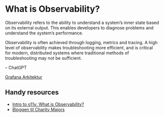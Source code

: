 # What is Observability?

Observability refers to the ability to understand a system’s inner state based on its external output. This enables developers to diagnose problems and understand the system’s performance.

Observability is often achieved through logging, metrics and tracing. A high level of observability makes troubleshooting more efficient, and is critical for modern, distributed systems where traditional methods of troubleshooting may not be sufficient.

– ChatGPT

[Grafana Arkitektur](https://kartverket.atlassian.net/wiki/spaces/SKIP/pages/626851841/Grafana+Arkitektur)

## Handy resources

- [Intro to o11y: What is Observability?](https://www.honeycomb.io/resources/intro-to-o11y-topic-1-what-is-observability)
- [Bloggen til Charity Majors](https://charity.wtf/tag/observability/)
